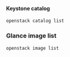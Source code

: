 

#### Keystone catalog

```
openstack catalog list
```

### Glance image list
```
openstack image list
```
